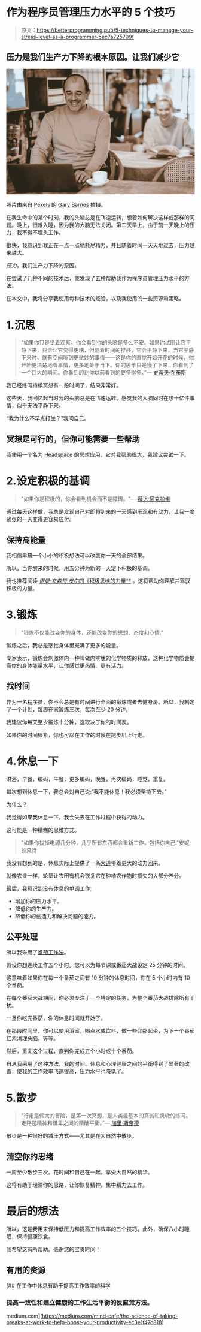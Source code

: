 # 作为程序员管理压力水平的 5 个技巧

> 原文：<https://betterprogramming.pub/5-techniques-to-manage-your-stress-level-as-a-programmer-5ec7a725709f>

## 压力是我们生产力下降的根本原因。让我们减少它

![](img/b73eff9fed8d77329b0cd56c55448651.png)

照片由来自 [Pexels](https://www.pexels.com/photo/happy-ethnic-man-using-laptop-during-weekend-at-home-with-wife-reading-book-6248654/?utm_content=attributionCopyText&utm_medium=referral&utm_source=pexels) 的 [Gary Barnes](https://www.pexels.com/@gary-barnes?utm_content=attributionCopyText&utm_medium=referral&utm_source=pexels) 拍摄。

在我生命中的某个时刻，我的头脑总是在飞速运转，想着如何解决这样或那样的问题。晚上，很难入睡，因为我的大脑无法关闭。第二天早上，由于前一天晚上的压力，我不得不埋头工作。

很快，我意识到我正在一点一点地耗尽精力，并且随着时间一天天地过去，压力越来越大。

*压力*。我们生产力下降的原因。

在尝试了几种不同的技术后，我发现了五种帮助我作为程序员管理压力水平的方法。

在本文中，我将分享我使用每种技术的经验，以及我使用的一些资源和策略。

# 1.沉思

> “如果你只是坐着观察，你会看到你的头脑是多么不安。如果你试图让它平静下来，只会让它变得更糟，但随着时间的推移，它会平静下来，当它平静下来时，就有空间听到更微妙的事情——这是你的直觉开始开花的时候，你开始更清楚地看事情，更多地处于当下。你的思维只是慢了下来，你看到了一个巨大的瞬间。你看到的比你以前看到的要多得多。”— [史蒂夫·乔布斯](https://www.businessinsider.com/heres-how-steve-jobs-trained-his-own-brain-2015-3)

我已经练习持续冥想有一段时间了，结果非常好。

这些天，我回忆起当时我的头脑总是在飞速运转。感觉我的大脑同时在想十亿件事情，似乎无法平静下来。

“我为什么不早点打坐？”我问自己。

## 冥想是可行的，但你可能需要一些帮助

我使用一个名为 [Headspace](https://www.headspace.com/) 的冥想应用。它对我帮助很大，我建议尝试一下。

# 2.设定积极的基调

> "如果你是积极的，你会看到机会而不是障碍。"— [薇达·阿克拉维](https://www.goodreads.com/quotes/950945-if-you-are-positive-you-ll-see-opportunities-instead-of-obstacles)

通过每天这样做，我总是发现自己对即将到来的一天感到乐观和有动力，让我一度紧张的一天变得更容易应付。

## 保持高能量

我相信早晨一个小小的积极想法可以改变你一天的全部结果。

所以，当你醒来的时候，用五分钟为新的一天定下积极的基调。

我也推荐阅读 [*诺曼·文森特·皮尔*的《积极思维的力量**](https://www.amazon.com/Power-Positive-Thinking-Norman-Vincent/dp/0743234804) 。这将帮助你理解并驾驭积极的力量。

# 3.锻炼

> "锻炼不仅能改变你的身体，还能改变你的思想、态度和心情."

锻炼之后，我总是感觉身体里充满了更多的能量。

专家表示，锻炼会刺激体内一种叫做内啡肽的化学物质的释放，这种化学物质会提高你的身体能量水平，让你感觉更热情、更有活力。

## 找时间

作为一名程序员，你不会总是有时间进行全面的锻炼或者去健身房。所以，我制定了一个计划，每周在家锻炼三次，每次至少 20 分钟。

我建议你每天至少锻炼十分钟，这取决于你的时间表。

如果你的时间很紧，你也可以在工作的时候在跑步机上行走。

# 4.休息一下

淋浴，早餐，编码，午餐，更多编码，晚餐，再次编码，睡觉，重复。

每次想到休息一下，我总会对自己说:“我不能休息！我必须坚持下去。”

为什么？

我觉得如果我休息一下，我会失去在工作过程中获得的动力。

这可能是一种糟糕的思维方式。

> "如果你拔掉电源几分钟，几乎所有东西都会重新工作，包括你自己."安妮·拉莫特

我没有想到的是，休息实际上提供了一条[大道](https://medium.com/mind-cafe/the-science-of-taking-breaks-at-work-to-help-boost-your-productivity-ec3e1f47c818)带着更大的动力回来。

就像农业一样，轮垦让农田有机会恢复它在种植农作物时损失的大部分养分。

最后，我意识到没有休息的单调工作:

*   增加你的压力水平。
*   降低你的生产力。
*   降低你的创造力和解决问题的能力。

## 公平处理

所以我采用了[番茄工作法](https://francescocirillo.com/pages/pomodoro-technique)。

假设你想连续工作五个小时。您可以为每节课或番茄大战设定 25 分钟的时间。

这意味着如果你在每一个番茄之间有 10 分钟的休息时间，你在 5 个小时内有 10 个番茄。

在每个番茄大战期间，你必须专注于一个特定的任务，为整个番茄大战排除所有干扰。

一旦你吃完番茄，你的休息时间就开始了。

在那段时间里，你可以使用浴室，喝点水或饮料，做一些仰卧起坐，为下一个番茄红素清理头脑，等等。

然后，重复这个过程，直到你完成五个小时或十个番茄。

自从我采用了这种方法，我的时间、休息和心理健康之间的平衡得到了显著的改善，使我的工作效率飞速提高，压力水平也降低了。

# 5.散步

> “行走是伟大的冒险，是第一次冥想，是人类最基本的真诚和灵魂的练习。走路是精神和谦卑之间的精确平衡。”— [加里·斯奈德](https://quotes.ng/quotes/walking-is-the-great-adventure-the-first-meditation-a-practice-of-heartiness-and-soul-primary-to-humankind-walking-is-the-exact-balance-between-spirit-and-humility--21502/)

散步是一种很好的减压方式——尤其是在大自然中散步。

## 清空你的思绪

一周至少散步三次。花时间和自己在一起，享受大自然的精华。

这将有助于理清你的思路，让你恢复精神，集中精力去工作。

# 最后的想法

所以，这是我用来保持低压力和提高工作效率的五个技巧。此外，确保八小时睡眠，保持健康饮食。

我希望这有所帮助。感谢您的宝贵时间！

## 有用的资源

[](https://medium.com/mind-cafe/the-science-of-taking-breaks-at-work-to-help-boost-your-productivity-ec3e1f47c818) [## 在工作中休息有助于提高工作效率的科学

### 提高一致性和建立健康的工作生活平衡的反直觉方法。

medium.com](https://medium.com/mind-cafe/the-science-of-taking-breaks-at-work-to-help-boost-your-productivity-ec3e1f47c818)